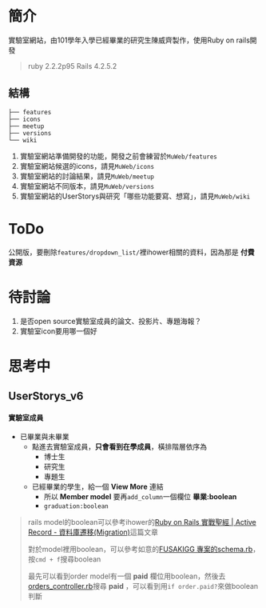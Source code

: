 # 簡介
實驗室網站，由101學年入學已經畢業的研究生陳威齊製作，使用Ruby on rails開發
> ruby 2.2.2p95
> Rails 4.2.5.2

## 結構
```
├── features
├── icons
├── meetup
├── versions
└── wiki
```


1. 實驗室網站準備開發的功能，開發之前會練習於`MuWeb/features`
2. 實驗室網站候選的icons，請見`MuWeb/icons`
3. 實驗室網站的討論結果，請見`MuWeb/meetup`
4. 實驗室網站不同版本，請見`MuWeb/versions`
5. 實驗室網站的UserStorys與研究「哪些功能要寫、想寫」，請見`MuWeb/wiki`

# ToDo
公開版，要刪除`features/dropdown_list/`裡ihower相關的資料，因為那是 **付費資源**

# 待討論

1. 是否open source實驗室成員的論文、投影片、專題海報？
2. 實驗室icon要用哪一個好


# 思考中

## UserStorys_v6

#### 實驗室成員
- 已畢業與未畢業
  - 點進去實驗室成員，**只會看到在學成員**，橫排階層依序為
    - 博士生
    - 研究生
    - 專題生
  - 已經畢業的學生，給一個 **View More** 連結
    - 所以 **Member model** 要再`add_column`一個欄位 **畢業:boolean**
    - `graduation:boolean`

> rails model的boolean可以參考ihower的[Ruby on Rails 實戰聖經 | Active Record - 資料庫遷移(Migration)](https://ihower.tw/rails/migrations.html)這篇文章
>
>對於model裡用boolean，可以參考如意的[FUSAKIGG 專案的schema.rb](https://github.com/lustan3216/FUSAKIGG/blob/master/db/schema.rb)，按`cmd + f`搜尋boolean
>
>最先可以看到order model有一個 **paid** 欄位用boolean，然後去[orders_controller.rb](https://github.com/lustan3216/FUSAKIGG/blob/master/app/controllers/orders_controller.rb)搜尋 **paid** ，可以看到用`if order.paid?`來做boolean判斷
